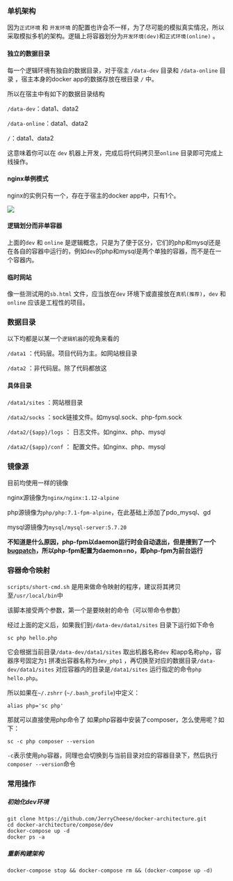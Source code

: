 ### 单机架构

因为`正式环境` 和 `开发环境` 的配置也许会不一样，为了尽可能的模拟真实情况，所以采取模拟多机的架构。逻辑上将容器划分为`开发环境(dev)`和`正式环境(online)` 。



#### 独立的数据目录

每一个逻辑环境有独自的数据目录，对于宿主 `/data-dev` 目录和 `/data-online` 目录 ，宿主本身的docker app的数据存放在根目录 `/` 中。

所以在宿主中有如下的数据目录结构

`/data-dev`：data1、data2

`/data-online`：data1、data2

`/`：data1、data2

这意味着你可以在 `dev` 机器上开发，完成后将代码拷贝至`online` 目录即可完成上线操作。



#### nginx单例模式

nginx的实例只有一个，存在于宿主的docker app中，只有1个。

![](http://os9coobhw.bkt.clouddn.com/d6c6230a46f5cff94d795f28b21dc5cb.jpg)



#### 逻辑划分而非单容器

上面的`dev` 和 `online` 是逻辑概念，只是为了便于区分，它们的php和mysql还是在各自的容器中运行的，例如`dev`的php和mysql是两个单独的容器，而不是在一个容器内。



#### 临时网站

像一些测试用的`sb.html` 文件，应当放在`dev` 环境下或直接放在`真机(推荐)`，`dev` 和 `online` 应该是工程性的项目。



### 数据目录

以下均都是以某一个`逻辑机器`的视角来看的

`/data1` ：代码层。项目代码为主。如网站根目录

`/data2` ：非代码层。除了代码都放这



#### 具体目录

`/data1/sites` ：网站根目录

`/data2/socks` ：sock链接文件。如mysql.sock、php-fpm.sock

`/data2/{$app}/logs` ： 日志文件。如nginx、php、mysql

`/data2/{$app}/conf` ： 配置文件。如nginx、php、mysql



### 镜像源

目前均使用一样的镜像

nginx源镜像为`nginx/nginx:1.12-alpine`

php源镜像为`php/php:7.1-fpm-alpine`，在此基础上添加了pdo_mysql、gd

mysql源镜像为`mysql/mysql-server:5.7.20`

**不知道是什么原因，php-fpm以daemon运行时会自动退出，但是搜到了一个[bugpatch](https://bugs.php.net/patch-display.php?bug_id=62886&patch=bug62886.patch.txt&revision=latest)，所以php-fpm配置为daemon=no，即php-fpm为前台运行**



### 容器命令映射

`scripts/short-cmd.sh` 是用来做命令映射的程序，建议将其拷贝至`/usr/local/bin`中

该脚本接受两个参数，第一个是要映射的命令（可以带命令参数）

经过上面的定义后，如果我们到`/data-dev/data1/sites` 目录下运行如下命令

```shell
sc php hello.php
```

它会根据当前目录`/data-dev/data1/sites` 取出机器名称`dev` 和app名称`php`，容器序号固定为`1` 拼凑出容器名称为`dev_php1` ，再切换至对应的数据目录`/data-dev/data1/sites` 对应容器内的目录是`/data1/sites` 运行指定的命令`php hello.php`。

所以如果在`~/.zshrr` (`~/.bash_profile`)中定义：

```
alias php='sc php'
```

那就可以直接使用php命令了
如果php容器中安装了composer，怎么使用呢？如下：

```shell
sc -c php composer --version
```

`-c`表示使用`php`容器，同理也会切换到与当前目录对应的容器目录下，然后执行`composer --version`命令


### 常用操作

##### 初始化dev环境

```
git clone https://github.com/JerryCheese/docker-architecture.git
cd docker-architecture/compose/dev
docker-compose up -d
docker ps -a
```



##### 重新构建架构

`docker-compose stop && docker-compose rm && (docker-compose up -d)`
